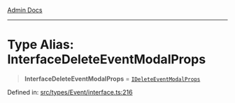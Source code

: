 [Admin Docs](/)

***

# Type Alias: InterfaceDeleteEventModalProps

> **InterfaceDeleteEventModalProps** = [`IDeleteEventModalProps`](../interfaces/IDeleteEventModalProps.md)

Defined in: [src/types/Event/interface.ts:216](https://github.com/PalisadoesFoundation/talawa-admin/blob/main/src/types/Event/interface.ts#L216)
